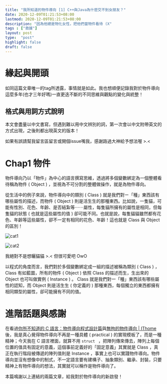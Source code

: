 ```yaml
---
title: "我所知道的物件導向 [1] C++與Java為什麼交不到女朋友？"
date: 2020-12-09T01:21:53+08:00
lastmod: 2020-12-09T01:21:53+08:00
description: "因為他總是物化女性，把他們當物件看待 (X"
tags : ["救援"]
layout: post
type:  "post"
highlight: false
draft: false
---
```


# 緣起與開頭

如同這篇文章唯一的tag所透露，事情就是如此。我也想順便記錄我對於物件導向這麼多年(也才三年好嗎)一直更迭不斷的不同思維與觀點的變化與統整！

## 格式與用詞方式說明

本文會盡量以中文書寫，但遇到難以用中文辨別的詞，第一次會以中文附帶英文的方式出現，之後則都出現英文的版本！

如果有誤請幫我留言區留言或開個issue嘴我，感謝路過大神給予想法喔 \>\.\<

# Chap1 物件

物件導向乃以「物件」為中心的語言撰寫思維，透過將多個變數綁定為一個整體看待稱為物件 ( Object ) ，並視為不可分割的整體做操作，就是為物件導向。

從生活中的例子來說，物件導向中的類別 ( Class ) 就是我們對ㄧ「種」東西該有哪些屬性的描述，而物件 ( Object ) 則是活生生的那種東西。比如說，一隻貓，可能有性別、花色、年齡、是否結紮等⋯⋯屬性，每隻貓所擁有的屬性是相同，但每隻貓的狀態 ( 也就是這些屬性的值 ) 卻可能不同。也就是說，每隻貓貓雖然都有花色、年齡等這些屬性，卻不一定有相同的花色、年齡！這也就是 Class 與 Object 的區別！

![cat1](cat1.jpg)

![cat2](cat2.jpg)

我絕對不是想曬貓貓 \>\.\<  但很可愛吧 OwO

以程式的角度而言，我們對於多個變數綁定成一組的描述被稱為類別 ( Class ) ， Class 有如藍圖，所有的物件 ( Object ) 依照 Class 的描述而生，生出來的 Object 也可叫做實例 ( Instance ) 。 Class 就是我們對一「種」東西該有哪些屬性的認知，而 Object 則是活生生 \( 你定義的 \) 那種東西，每個獨立的東西都擁有相同類型的屬性，卻可能擁有不同的值。

# 進階話題與感謝

在看過[你所不知道的 C 語言：物件導向程式設計篇](https://hackmd.io/@sysprog/c-oop?type=view)與[無拘的物件導向 | IThome](https://www.ithome.com.tw/voice/124477)後，我是真心覺得物件導向不再是一種具體 ( practical ) 的實現模板了，而是一種精神；今天我在 C 語言裡面，就算不用 `struct ` ，把陣列傳來傳去，陣列上每個位置的值具有固定的意義，這個事前定義好的「固定意義」其實就是 Class ，真正在執行階段被傳遞的陣列值則是 Instance ，事實上也可以實踐物件導向。物件導向並沒有想像中的制式，不一定語言要有建構子、抽象類別、繼承、封裝，只要精神上有物件導向的想法，其實就可以稱作是物件導向了。

本篇鳴謝以上連結的兩篇文章，給我對於物件導向的新啟發！